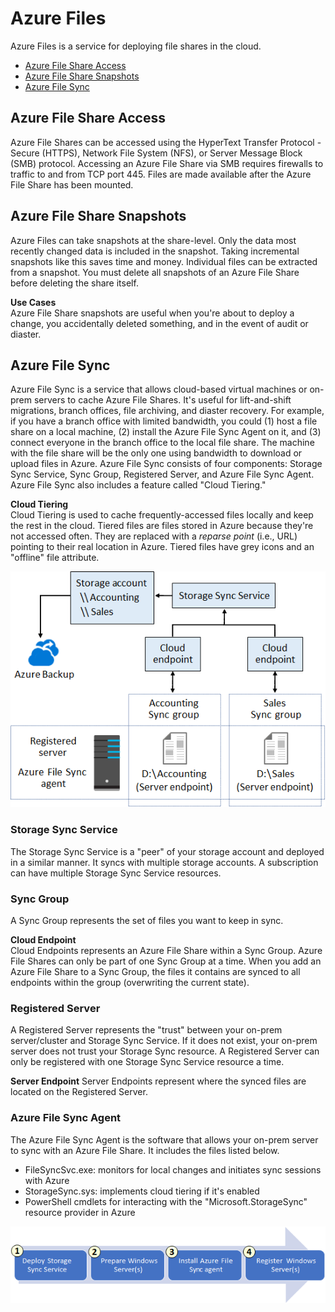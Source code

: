 # Azure Files  
Azure Files is a service for deploying file shares in the cloud. 
* [Azure File Share Access](#azure-file-share-access)
* [Azure File Share Snapshots](#azure-file-share-snapshots)
* [Azure File Sync](#azure-file-sync)

## Azure File Share Access
Azure File Shares can be accessed using the HyperText Transfer Protocol - Secure (HTTPS), Network File System (NFS), or Server Message Block (SMB) protocol. Accessing an Azure File Share via SMB requires firewalls to traffic to and from TCP port 445. Files are made available after the Azure File Share has been mounted.

## Azure File Share Snapshots
Azure Files can take snapshots at the share-level. Only the data most recently changed data is included in the snapshot. Taking incremental snapshots like this saves time and money. Individual files can be extracted from a snapshot. You must delete all snapshots of an Azure File Share before deleting the share itself. 

**Use Cases**  
Azure File Share snapshots are useful when you're about to deploy a change, you accidentally deleted something, and in the event of audit or diaster. 

## Azure File Sync
Azure File Sync is a service that allows cloud-based virtual machines or on-prem servers to cache Azure File Shares. It's useful for lift-and-shift migrations, branch offices, file archiving, and diaster recovery. For example, if you have a branch office with limited bandwidth, you could (1) host a file share on a local machine, (2) install the Azure File Sync Agent on it, and (3) connect everyone in the branch office to the local file share. The machine with the file share will be the only one using bandwidth to download or upload files in Azure. Azure File Sync consists of four components: Storage Sync Service, Sync Group, Registered Server, and Azure File Sync Agent. Azure File Sync also includes a feature called "Cloud Tiering."

**Cloud Tiering**  
Cloud Tiering is used to cache frequently-accessed files locally and keep the rest in the cloud. Tiered files are files stored in Azure because they're not accessed often. They are replaced with a *reparse point* (i.e., URL) pointing to their real location in Azure. Tiered files have grey icons and an "offline" file attribute. 

![azure-file-sync](azure-file-sync.png)

### Storage Sync Service
The Storage Sync Service is a "peer" of your storage account and deployed in a similar manner. It syncs with multiple storage accounts. A subscription can have multiple Storage Sync Service resources. 

### Sync Group
A Sync Group represents the set of files you want to keep in sync. 

**Cloud Endpoint**  
Cloud Endpoints represents an Azure File Share within a Sync Group. Azure File Shares can only be part of one Sync Group at a time. When you add an Azure File Share to a Sync Group, the files it contains are synced to all endpoints within the group (overwriting the current state). 

### Registered Server
A Registered Server represents the "trust" between your on-prem server/cluster and Storage Sync Service. If it does not exist, your on-prem server does not trust your Storage Sync resource. A Registered Server can only be registered with one Storage Sync Service resource a time. 

**Server Endpoint** 
Server Endpoints represent where the synced files are located on the Registered Server. 

### Azure File Sync Agent
The Azure File Sync Agent is the software that allows your on-prem server to sync with an Azure File Share. It includes the files listed below.
* FileSyncSvc.exe: monitors for local changes and initiates sync sessions with Azure
* StorageSync.sys: implements cloud tiering if it's enabled
* PowerShell cmdlets for interacting with the "Microsoft.StorageSync" resource provider in Azure

![deploying-azure-file-sync.png](deploying-azure-file-sync.png)